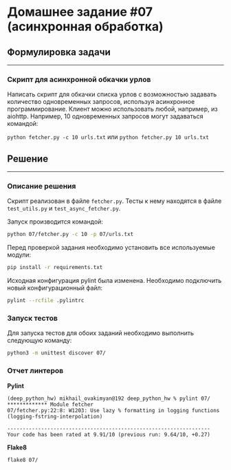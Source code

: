 # Домашнее задание #07 (асинхронная обработка)

## Формулировка задачи

---
### Скрипт для асинхронной обкачки урлов
Написать скрипт для обкачки списка урлов с возможностью задавать количество одновременных запросов, используя асинхронное программирование.
Клиент можно использовать любой, например, из aiohttp.
Например, 10 одновременных запросов могут задаваться командой:

`python fetcher.py -c 10 urls.txt`
или
`python fetcher.py 10 urls.txt`

## Решение

---

### Описание решения


Скрипт реализован в файле `fetcher.py`. Тесты к нему находятся в файле `test_utils.py` и `test_async_fetcher.py`.

Запуск производится командой:
```bash
python 07/fetcher.py -c 10 -p 07/urls.txt
```

Перед проверкой задания необходимо установить все используемые модули:
```bash
pip install -r requirements.txt
```

Исходная конфигурация pylint была изменена. Необходимо подключить новый конфигурационный файл:
```bash
pylint --rcfile .pylintrc
```

### Запуск тестов

Для запуска тестов для обоих заданий необходимо выполнить следующую команду:
```bash
python3 -m unittest discover 07/
```

### Отчет линтеров

**Pylint**
```text
(deep_python_hw) mikhail_ovakimyan@192 deep_python_hw % pylint 07/
************* Module fetcher
07/fetcher.py:22:8: W1203: Use lazy % formatting in logging functions (logging-fstring-interpolation)

------------------------------------------------------------------
Your code has been rated at 9.91/10 (previous run: 9.64/10, +0.27)

```

**Flake8**
```bash
flake8 07/
```

